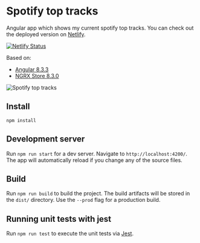 # Spotify top tracks

Angular app which shows my current spotify top tracks.
You can check out the deployed version on [Netlify](https://happy-wing-cbad8b.netlify.com).

[![Netlify Status](https://api.netlify.com/api/v1/badges/566cb7d5-7dcd-440a-b902-14f8cce11047/deploy-status)](https://app.netlify.com/sites/happy-wing-cbad8b/deploys)

Based on:

-   [Angular 8.3.3](https://github.com/angular/angular-cli)
-   [NGRX Store 8.3.0](https://ngrx.io)

![Spotify top tracks](src/assets/screenshot.png)

## Install

`npm install`

## Development server

Run `npm run start` for a dev server. Navigate to `http://localhost:4200/`. The app will automatically reload if you change any of the source files.

## Build

Run `npm run build` to build the project. The build artifacts will be stored in the `dist/` directory. Use the `--prod` flag for a production build.

## Running unit tests with jest

Run `npm run test` to execute the unit tests via [Jest](https://jestjs.io/).
